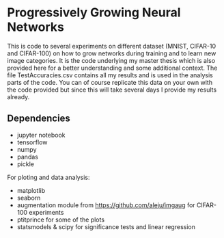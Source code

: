 # Progressively Growing Neural Networks
This is code to several experiments on different dataset (MNIST, CIFAR-10 and CIFAR-100) on how to grow networks during training 
and to learn new image categories. It is the code underlying my master thesis which is also provided here for a better understanding and 
some additional context. The file TestAccuracies.csv contains all my results and is used in the analysis parts of the code. You can of course replicate this data on your own with the code provided but since this will take several days I provide my results already.

## Dependencies

* jupyter notebook
* tensorflow
* numpy
* pandas
* pickle

For ploting and data analysis:

* matplotlib
* seaborn
* augmentation module from https://github.com/aleju/imgaug for CIFAR-100 experiments
* ptitprince for some of the plots
* statsmodels & scipy for significance tests and linear regression

